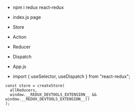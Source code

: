 - npm i redux react-redux

- index.js page
- Store
- Action
- Reducer
- Dispatch

- App.js
- import { useSelector, useDispatch } from "react-redux";

```
const store = createStore(
  allReducers,
  window.__REDUX_DEVTOOLS_EXTENSION__ && window.__REDUX_DEVTOOLS_EXTENSION__()
);
```
